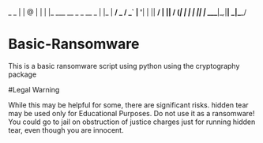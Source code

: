  _                        _
| |                    @ | |
| |_ ___  __ _ _ __    _ | |_
| __/ _ \/ _` | '__|  | || __/
| ||  __/ (_| | |     | || |___
\__\___|\__,_|__|     \_|\____/

# Basic-Ransomware
This is a basic ransomware script using python using the cryptography package

#Legal Warning

While this may be helpful for some, there are significant risks. hidden tear may be used only for Educational Purposes. Do not use it as a ransomware! You could go to jail on obstruction of justice charges just for running hidden tear, even though you are innocent.
